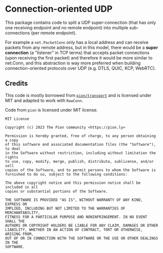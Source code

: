 # Connection-oriented UDP

This package contains code to split a UDP super-connection (that has only one receiving endpoint and no remote endpoint) into 
multiple sub-connections (per remote endpoint).

For example a `net.PacketConn` only has a local address and can receive packets from any remote address, but in this model, 
there would be a **super connection** (a "listener" in TCP terms) that accepts packet connections (upon receiving the first
packet) and therefore it would be more similar to net.Conn, and this abstraction is way more preferred when building
connection-oriented protocols over UDP (e.g. DTLS, QUIC, KCP, WebRTC).

## Credits

This code is mostly borrowed from [`pion/transport`](https://github.com/pion/transport) and is licensed under MIT and
adapted to work with `RawConn`.

Code from `pion` is licensed under MIT license.

```
MIT License

Copyright (c) 2023 The Pion community <https://pion.ly>

Permission is hereby granted, free of charge, to any person obtaining a copy
of this software and associated documentation files (the "Software"), to deal
in the Software without restriction, including without limitation the rights
to use, copy, modify, merge, publish, distribute, sublicense, and/or sell
copies of the Software, and to permit persons to whom the Software is
furnished to do so, subject to the following conditions:

The above copyright notice and this permission notice shall be included in all
copies or substantial portions of the Software.

THE SOFTWARE IS PROVIDED "AS IS", WITHOUT WARRANTY OF ANY KIND, EXPRESS OR
IMPLIED, INCLUDING BUT NOT LIMITED TO THE WARRANTIES OF MERCHANTABILITY,
FITNESS FOR A PARTICULAR PURPOSE AND NONINFRINGEMENT. IN NO EVENT SHALL THE
AUTHORS OR COPYRIGHT HOLDERS BE LIABLE FOR ANY CLAIM, DAMAGES OR OTHER
LIABILITY, WHETHER IN AN ACTION OF CONTRACT, TORT OR OTHERWISE, ARISING FROM,
OUT OF OR IN CONNECTION WITH THE SOFTWARE OR THE USE OR OTHER DEALINGS IN THE
SOFTWARE.
```